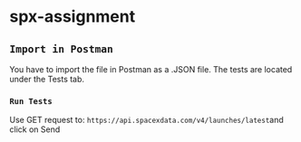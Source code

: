 # spx-assignment

## `Import in Postman`

You have to import the file in Postman as a .JSON file. The tests are located under the Tests tab.

### `Run Tests`

Use GET request to: `https://api.spacexdata.com/v4/launches/latest`and click on Send



